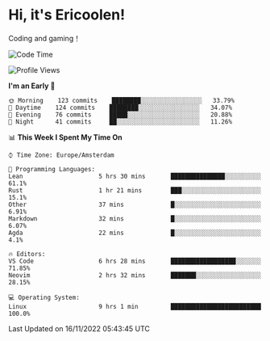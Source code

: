 # Hi, it's Ericoolen!
Coding and gaming！

<!--START_SECTION:waka-->
![Code Time](http://img.shields.io/badge/Code%20Time-526%20hrs%2056%20mins-blue)

![Profile Views](http://img.shields.io/badge/Profile%20Views-0-blue)

**I'm an Early 🐤** 

```text
🌞 Morning    123 commits    ████████░░░░░░░░░░░░░░░░░   33.79% 
🌆 Daytime    124 commits    ████████░░░░░░░░░░░░░░░░░   34.07% 
🌃 Evening    76 commits     █████░░░░░░░░░░░░░░░░░░░░   20.88% 
🌙 Night      41 commits     ██░░░░░░░░░░░░░░░░░░░░░░░   11.26%

```


📊 **This Week I Spent My Time On** 

```text
⌚︎ Time Zone: Europe/Amsterdam

💬 Programming Languages: 
Lean                     5 hrs 30 mins       ███████████████░░░░░░░░░░   61.1% 
Rust                     1 hr 21 mins        ███░░░░░░░░░░░░░░░░░░░░░░   15.1% 
Other                    37 mins             █░░░░░░░░░░░░░░░░░░░░░░░░   6.91% 
Markdown                 32 mins             █░░░░░░░░░░░░░░░░░░░░░░░░   6.07% 
Agda                     22 mins             █░░░░░░░░░░░░░░░░░░░░░░░░   4.1%

🔥 Editors: 
VS Code                  6 hrs 28 mins       ██████████████████░░░░░░░   71.85% 
Neovim                   2 hrs 32 mins       ███████░░░░░░░░░░░░░░░░░░   28.15%

💻 Operating System: 
Linux                    9 hrs 1 min         █████████████████████████   100.0%

```


 Last Updated on 16/11/2022 05:43:45 UTC
<!--END_SECTION:waka-->

